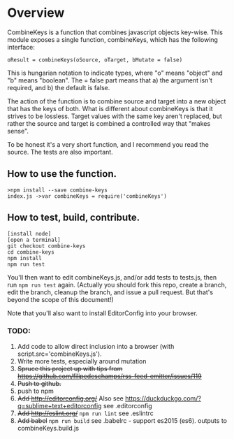 # Overview

CombineKeys is a function that combines javascript objects key-wise. This module exposes a single function, combineKeys, which has the following interface:

	oResult = combineKeys(oSource, oTarget, bMutate = false)

This is hungarian notation to indicate types, where "o" means "object" and "b" means "boolean". The = false part means that a) the argument isn't required, and b) the default is false.

The action of the function is to combine source and target into a new object that has the keys of both. What is different about combineKeys is that it strives to be lossless. Target values with the same key aren't replaced, but rather the source and target is combined a controlled way that "makes sense".

To be honest it's a very short function, and I recommend you read the source. The tests are also important.

## How to use the function.

	>npm install --save combine-keys
	index.js ->var combineKeys = require('combineKeys')

## How to test, build, contribute.

	[install node]
	[open a terminal]
	git checkout combine-keys
	cd combine-keys
	npm install
	npm run test

You'll then want to edit combineKeys.js, and/or add tests to tests.js, then run `npm run test` again. (Actually you should fork this repo, create a branch, edit the branch, cleanup the branch, and issue a pull request. But that's beyond the scope of this document!)

Note that you'll also want to install EditorConfig into your browser.

### TODO:

1. Add code to allow direct inclusion into a browser (with script.src='combineKeys.js').
2. Write more tests, especially around mutation
3. <s>Spruce this project up with tips from https://github.com/filipedeschamps/rss-feed-emitter/issues/119</s>
4. <s>Push to github.</s>
5. push to npm
6. <s>Add http://editorconfig.org/</s> Also see https://duckduckgo.com/?q=sublime+text+editorconfig see .editorconfig
7. <s>Add http://eslint.org/</s> `npm run lint` see .eslintrc
8. <s>Add babel</s> `npm run build` see .babelrc - support es2015 (es6). outputs to combineKeys.build.js

